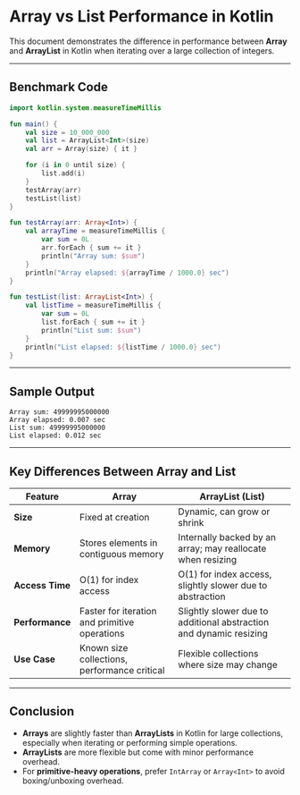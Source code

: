 # Array vs List Performance in Kotlin

This document demonstrates the difference in performance between **Array** and **ArrayList** in Kotlin when iterating over a large collection of integers.

---

## Benchmark Code

```kotlin
import kotlin.system.measureTimeMillis

fun main() {
    val size = 10_000_000
    val list = ArrayList<Int>(size)
    val arr = Array(size) { it }

    for (i in 0 until size) {
        list.add(i)
    }
    testArray(arr)
    testList(list)
}

fun testArray(arr: Array<Int>) {
    val arrayTime = measureTimeMillis {
        var sum = 0L
        arr.forEach { sum += it }
        println("Array sum: $sum")
    }
    println("Array elapsed: ${arrayTime / 1000.0} sec")
}

fun testList(list: ArrayList<Int>) {
    val listTime = measureTimeMillis {
        var sum = 0L
        list.forEach { sum += it }
        println("List sum: $sum")
    }
    println("List elapsed: ${listTime / 1000.0} sec")
}
````

---

## Sample Output

```
Array sum: 49999995000000
Array elapsed: 0.007 sec
List sum: 49999995000000
List elapsed: 0.012 sec
```

---

## Key Differences Between Array and List

| Feature         | Array                                         | ArrayList (List)                                                   |
| --------------- | --------------------------------------------- | ------------------------------------------------------------------ |
| **Size**        | Fixed at creation                             | Dynamic, can grow or shrink                                        |
| **Memory**      | Stores elements in contiguous memory          | Internally backed by an array; may reallocate when resizing        |
| **Access Time** | O(1) for index access                         | O(1) for index access, slightly slower due to abstraction          |
| **Performance** | Faster for iteration and primitive operations | Slightly slower due to additional abstraction and dynamic resizing |
| **Use Case**    | Known size collections, performance critical  | Flexible collections where size may change                         |

---

## Conclusion

* **Arrays** are slightly faster than **ArrayLists** in Kotlin for large collections, especially when iterating or performing simple operations.
* **ArrayLists** are more flexible but come with minor performance overhead.
* For **primitive-heavy operations**, prefer `IntArray` or `Array<Int>` to avoid boxing/unboxing overhead.


